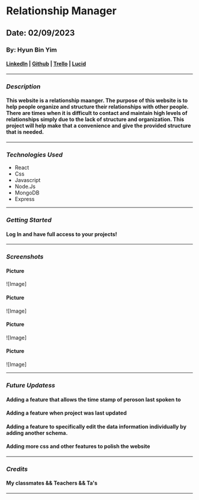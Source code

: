 # Relationship Manager
## Date: 02/09/2023
### By: Hyun Bin Yim
#### [LinkedIn](https://www.linkedin.com/in/hyunbinyim/) | [Github](https://github.com/hby77) | [Trello](https://trello.com/b/OdPMNiek/project-2) | [Lucid](https://lucid.app/lucidchart/9c24a6a8-3879-4342-9466-0a8e11c6574a/edit?page=0_0&invitationId=inv_e85ceed0-7e1c-4313-98b3-7075aa2356c4#)
***
### ***Description***
#### This website is a relationship maanger. The purpose of this website is to help people organize and structure their relationships with other people. There are times when it is difficult to contact and maintain high levels of relationships simply due to the lack of structure and organization. This project will help make that a convenience and give the provided structure that is needed.
***
### ***Technologies Used***
* React
* Css
* Javascript
* Node.Js
* MongoDB
* Express
***
### ***Getting Started***
#### Log In and have full access to your projects!
***
### ***Screenshots***
#### Picture
![Image]
#### Picture 
![Image]
#### Picture 
![Image]
#### Picture
![Image]
***
### ***Future Updatess***
#### Adding a feature that allows the time stamp of peroson last spoken to
#### Adding a feature when project was last updated
#### Adding a feature to specifically edit the data information individually by adding another schema. 
#### Adding more css and other features to polish the website
***
### ***Credits***
#### My classmates && Teachers && Ta's
***
